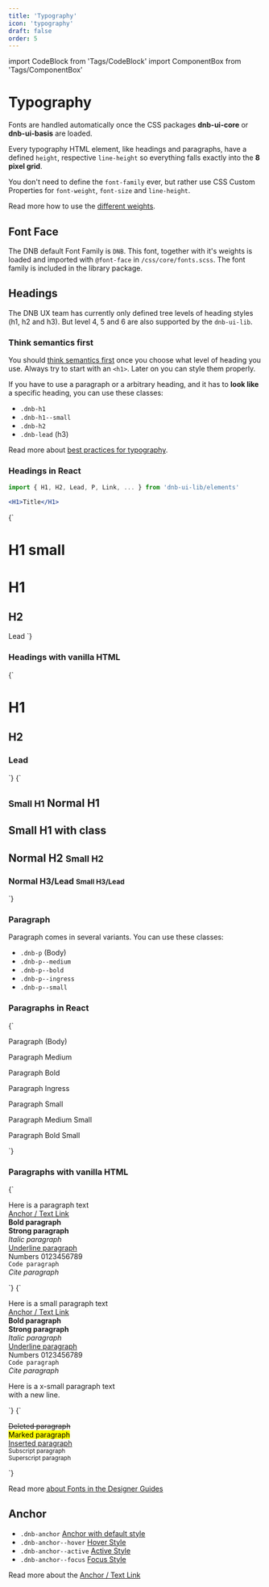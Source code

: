 ```yaml
---
title: 'Typography'
icon: 'typography'
draft: false
order: 5
---
```


import CodeBlock from 'Tags/CodeBlock'
import ComponentBox from 'Tags/ComponentBox'

# Typography

Fonts are handled automatically once the CSS packages **dnb-ui-core** or **dnb-ui-basis** are loaded.

Every typography HTML element, like headings and paragraphs, have a defined `height`, respective `line-height` so everything falls exactly into the **8 pixel grid**.

You don't need to define the `font-family` ever, but rather use CSS Custom Properties for `font-weight`, `font-size` and `line-height`.

Read more how to use the [different weights](/uilib/typography/font-weights/).

## Font Face

The DNB default Font Family is `DNB`. This font, together with it's weights is loaded and imported with `@font-face` in `/css/core/fonts.scss`. The font family is included in the library package.

## Headings

The DNB UX team has currently only defined tree levels of heading styles (h1, h2 and h3). But level 4, 5 and 6 are also supported by the `dnb-ui-lib`.

### Think semantics first

You should [think semantics first](/uilib/usage/best-practices/for-typography#headings-and-styling) once you choose what level of heading you use. Always try to start with an `<h1>`. Later on you can style them properly.

If you have to use a paragraph or a arbitrary heading, and it has to **look like** a specific heading, you can use these classes:

- `.dnb-h1`
- `.dnb-h1--small`
- `.dnb-h2`
- `.dnb-lead` (h3)

Read more about [best practices for typography](/uilib/usage/best-practices/for-typography).

### Headings in React

```jsx
import { H1, H2, Lead, P, Link, ... } from 'dnb-ui-lib/elements'

<H1>Title</H1>
```

<ComponentBox hideOnTest caption="Default Heading typography using React JSX">
{`
<H1 style_type="small">H1 small</H1>
<H1>H1</H1>
<H2>H2</H2>
<Lead>Lead</Lead>
`}
</ComponentBox>

### Headings with vanilla HTML

<CodeBlock reactLive hideCode caption="Default Heading typography">
{`
<h1 className="dnb-h1">H1</h1>
<h2 className="dnb-h2">H2</h2>
<h3 className="dnb-lead">Lead</h3>
`}
</CodeBlock>

<CodeBlock reactLive hideCode data-dnb-test="heading-additional" caption="Additional Heading typography">
{`
<article>
  <h1 className="dnb-h1">
    <small>Small H1</small> Normal H1
  </h1>
  <h1 className="dnb-h1 dnb-h1--small">Small H1 with class</h1>
  <h2 className="dnb-h2">
    Normal H2 <small>Small H2</small>
  </h2>
  <h3 className="dnb-lead">
    Normal H3/Lead <small>Small H3/Lead</small>
  </h3>
</article>
`}
</CodeBlock>

### Paragraph

Paragraph comes in several variants. You can use these classes:

- `.dnb-p` (Body)
- `.dnb-p--medium`
- `.dnb-p--bold`
- `.dnb-p--ingress`
- `.dnb-p--small`

### Paragraphs in React

  <ComponentBox hideOnTest caption="Default paragraph typography using React JSX">
  {`
  <P>Paragraph (Body)</P>
  <P style_type="medium">Paragraph Medium</P>
  <P style_type="bold">Paragraph Bold</P>
  <P style_type="ingress">Paragraph Ingress</P>
  <P style_type="small">Paragraph Small</P>
  <P style_type="small medium">Paragraph Medium Small</P>
  <P style_type="small bold">Paragraph Bold Small</P>
  `}
  </ComponentBox>

### Paragraphs with vanilla HTML

<CodeBlock reactLive hideCode data-dnb-test="paragraph-default" caption="Default Paragraph styles">
{`
<p className="dnb-p">
  Here is a paragraph text<br />
  <a href="/" className="dnb-anchor">Anchor / Text Link</a><br />
  <b>Bold paragraph</b><br />
  <strong>Strong paragraph</strong><br />
  <i>Italic paragraph</i><br />
  <u>Underline paragraph</u><br />
  Numbers 0123456789<br />
  <code className="dnb-code">Code paragraph</code><br />
  <cite>Cite paragraph</cite><br />
</p>
`}
</CodeBlock>

<CodeBlock reactLive hideCode data-dnb-test="paragraph-small" caption="Paragraph with small font-size">
{`
<p className="dnb-p dnb-p--small">
  Here is a small paragraph text<br />
  <a href="/" className="dnb-anchor">Anchor / Text Link</a><br />
  <b>Bold paragraph</b><br />
  <strong>Strong paragraph</strong><br />
  <i>Italic paragraph</i><br />
  <u>Underline paragraph</u><br />
  Numbers 0123456789<br />
  <code className="dnb-code">Code paragraph</code><br />
  <cite>Cite paragraph</cite><br />
</p>
<p className="dnb-p dnb-p--x-small">
  Here is a x-small paragraph text<br />
  with a new line.
</p>
`}
</CodeBlock>

<CodeBlock reactLive hideCode data-dnb-test="paragraph-additional" caption="Additional Paragraph formatting (not defined yet)">
{`
<p className="dnb-p">
  <del>Deleted paragraph</del><br />
  <mark>Marked paragraph</mark><br />
  <ins>Inserted paragraph</ins><br />
  <sub>Subscript paragraph</sub><br />
  <sup>Superscript paragraph</sup><br />
</p>
`}
</CodeBlock>

Read more [about Fonts in the Designer Guides](/quickguide-designer/fonts/)

## Anchor

- `.dnb-anchor` <a href="/" class="dnb-anchor">Anchor with default style</a>
- `.dnb-anchor--hover` <a href="/" class="dnb-anchor dnb-anchor--hover">Hover Style</a>
- `.dnb-anchor--active` <a href="/" class="dnb-anchor dnb-anchor--active">Active Style</a>
- `.dnb-anchor--focus` <a href="/" class="dnb-anchor dnb-anchor--focus">Focus Style</a>

Read more about the [Anchor / Text Link](/uilib/elements/anchor)
